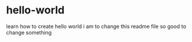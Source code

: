 # hello-world
learn how to create hello world
i am to change this readme file
so good to change something
